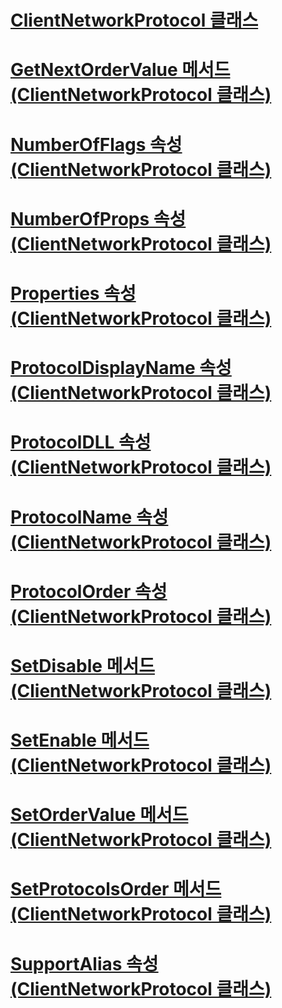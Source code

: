 # [ClientNetworkProtocol 클래스](clientnetworkprotocol-class.md)
# [GetNextOrderValue 메서드(ClientNetworkProtocol 클래스)](getnextordervalue-method-clientnetworkprotocol-class.md)
# [NumberOfFlags 속성(ClientNetworkProtocol 클래스)](numberofflags-property-clientnetworkprotocol-class.md)
# [NumberOfProps 속성(ClientNetworkProtocol 클래스)](numberofprops-property-clientnetworkprotocol-class.md)
# [Properties 속성(ClientNetworkProtocol 클래스)](properties-property-clientnetworkprotocol-class.md)
# [ProtocolDisplayName 속성(ClientNetworkProtocol 클래스)](protocoldisplayname-property-clientnetworkprotocol-class.md)
# [ProtocolDLL 속성(ClientNetworkProtocol 클래스)](protocoldll-property-clientnetworkprotocol-class.md)
# [ProtocolName 속성(ClientNetworkProtocol 클래스)](protocolname-property-clientnetworkprotocol-class.md)
# [ProtocolOrder 속성(ClientNetworkProtocol 클래스)](protocolorder-property-clientnetworkprotocol-class.md)
# [SetDisable 메서드(ClientNetworkProtocol 클래스)](setdisable-method-clientnetworkprotocol-class.md)
# [SetEnable 메서드(ClientNetworkProtocol 클래스)](setenable-method-clientnetworkprotocol-class.md)
# [SetOrderValue 메서드(ClientNetworkProtocol 클래스)](setordervalue-method-clientnetworkprotocol-class.md)
# [SetProtocolsOrder 메서드(ClientNetworkProtocol 클래스)](setprotocolsorder-method-clientnetworkprotocol-class.md)
# [SupportAlias 속성(ClientNetworkProtocol 클래스)](supportalias-property-clientnetworkprotocol-class.md)
